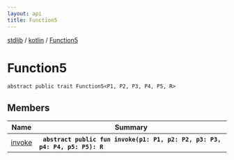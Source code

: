 ```yaml
---
layout: api
title: Function5
---
```

[stdlib](../../index.md) / [kotlin](../index.md) / [Function5](index.md)

# Function5

```
abstract public trait Function5<P1, P2, P3, P4, P5, R> 
```

## Members

| Name | Summary |
|------|---------|
|[invoke](invoke.md)|&nbsp;&nbsp;**`abstract public fun invoke(p1: P1, p2: P2, p3: P3, p4: P4, p5: P5): R`**<br>|
